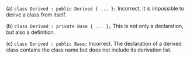 (a) `class Derived : public Derived { ... };` Incorrect, it is impossible to derive a class from itself.

(b) `class Derived : private Base { ... };` This is not only a declaration, but also a definition.

(c) `class Derived : public Base;` Incorrect. The declaration of a derived class contains the class name but does not include its derivation list.
